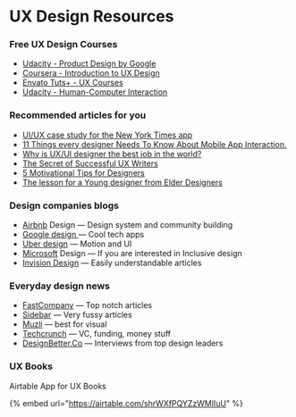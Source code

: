 # UX Design Resources

### Free UX Design Courses

* [Udacity - Product Design by Google](https://eu.udacity.com/course/product-design--ud509)
* [Coursera - Introduction to UX Design](https://www.coursera.org/learn/user-experience-design)
* [Envato Tuts+ - UX Courses](https://webdesign.tutsplus.com/categories/ux)
* [Udacity - Human-Computer Interaction](https://www.udacity.com/course/human-computer-interaction--ud400?ref=@thegoutamdey)



### Recommended articles for you <a id="32b3"></a>

* [UI/UX case study for the New York Times app](https://uxdesign.cc/the-new-york-times-timely-app-concept-27efe88e5d4b)
* [11 Things every designer Needs To Know About Mobile App Interaction.](https://medium.muz.li/11-things-every-designer-needs-to-know-about-mobile-app-interaction-a22c635527b3)
* [Why is UX/UI designer the best job in the world?](https://medium.muz.li/why-is-ux-ui-designer-the-best-job-in-the-world-91bbfe12b6da)
* [The Secret of Successful UX Writers](https://medium.muz.li/the-secret-of-successful-ux-writers-753972072add)
* [5 Motivational Tips for Designers](https://medium.muz.li/5-motivational-tips-for-designers-in-2018-b3b30ad72073)
* [The lesson for a Young designer from Elder Designers](https://medium.muz.li/lesson-for-young-designer-from-elder-designers-b9b020ab64ec)



### **Design companies blogs**

* [Airbnb](https://airbnb.design/) Design — Design system and community building
* [Google design ](https://design.google/)— Cool tech apps
* [Uber design](https://www.uber.design/) — Motion and UI
* [Microsoft](https://www.microsoft.com/design/) Design — If you are interested in Inclusive design
* [Invision Design](https://www.invisionapp.com/inside-design/) — Easily understandable articles



### **Everyday design news**

* [FastCompany](https://www.fastcompany.com/co-design) — Top notch articles
* [Sidebar](https://sidebar.io/) — Very fussy articles
* [Muzli](https://muz.li/) — best for visual
* [Techcrunch](https://techcrunch.com/) — VC, funding, money stuff
* [DesignBetter.Co](https://www.designbetter.co/) — Interviews from top design leaders

### UX Books

Airtable App for UX Books

{% embed url="https://airtable.com/shrWXfPQYZzWMlIuU" %}





